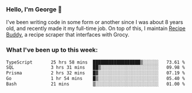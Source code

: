 ### Hello, I'm George 👋

I've been writing code in some form or another since I was about 8 years old, and recently made it my full-time job. On top of this, I maintain [Recipe Buddy](https://github.com/georgegebbett/recipe-buddy), a recipe scraper that interfaces with Grocy.  

<!--
**georgegebbett/georgegebbett** is a ✨ _special_ ✨ repository because its `README.md` (this file) appears on your GitHub profile.

Here are some ideas to get you started:

- 🔭 I’m currently working on ...
- 🌱 I’m currently learning ...
- 👯 I’m looking to collaborate on ...
- 🤔 I’m looking for help with ...
- 💬 Ask me about ...
- 📫 How to reach me: ...
- 😄 Pronouns: ...
- ⚡ Fun fact: ...
-->

### What I've been up to this week:
<!--START_SECTION:waka-->

```txt
TypeScript       25 hrs 58 mins  ██████████████████▒░░░░░░   73.61 %
SQL              3 hrs 31 mins   ██▒░░░░░░░░░░░░░░░░░░░░░░   09.98 %
Prisma           2 hrs 32 mins   █▓░░░░░░░░░░░░░░░░░░░░░░░   07.19 %
Go               1 hr 54 mins    █▒░░░░░░░░░░░░░░░░░░░░░░░   05.40 %
Bash             21 mins         ▒░░░░░░░░░░░░░░░░░░░░░░░░   01.00 %
```

<!--END_SECTION:waka-->

